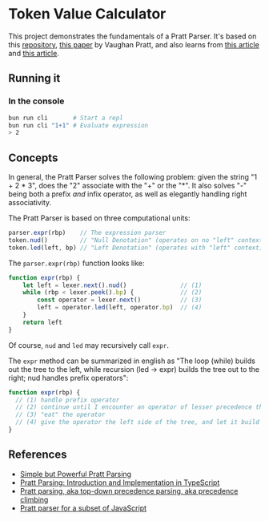# Token Value Calculator

This project demonstrates the fundamentals of a Pratt Parser. It's based on this [repository](https://github.com/jrop/pratt-calculator), [this paper](https://tdop.github.io/) by Vaughan Pratt, and also learns from [this article](http://javascript.crockford.com/tdop/tdop.html) and [this article](http://journal.stuffwithstuff.com/2011/03/19/pratt-parsers-expression-parsing-made-easy/).

## Running it

### In the console

``` sh
bun run cli       # Start a repl
bun run cli "1+1" # Evaluate expression
> 2
```

## Concepts

In general, the Pratt Parser solves the following problem: given the string "1 + 2 * 3", does the "2" associate with the "+" or the "&#42;".  It also solves "-" being both a prefix _and_ infix operator, as well as elegantly handling right associativity.

The Pratt Parser is based on three computational units:

```js
parser.expr(rbp)    // The expression parser
token.nud()         // "Null Denotation" (operates on no "left" context)
token.led(left, bp) // "Left Denotation" (operates with "left" context)
```

The `parser.expr(rbp)` function looks like:

```js
function expr(rbp) {
	let left = lexer.next().nud()               // (1)
	while (rbp < lexer.peek().bp) {             // (2)
		const operator = lexer.next()           // (3)
		left = operator.led(left, operator.bp)  // (4)
	}
	return left
}
```

Of course, `nud` and `led` may recursively call `expr`.

The `expr` method can be summarized in english as "The loop (while) builds out the tree to the left, while recursion (led -> expr) builds the tree out to the right; nud handles prefix operators":

```js
function expr(rbp) {
  // (1) handle prefix operator
  // (2) continue until I encounter an operator of lesser precedence than myself
  // (3) "eat" the operator
  // (4) give the operator the left side of the tree, and let it build the right side; this new tree is our new "left"
}
```

## References

- [Simple but Powerful Pratt Parsing](https://matklad.github.io/2020/04/13/simple-but-powerful-pratt-parsing.html)
- [Pratt Parsing: Introduction and Implementation in TypeScript](https://www.less-bug.com/en/posts/pratt-parsing-introduction-and-implementation-in-typescript/)
- [Pratt parsing, aka top-down precedence parsing, aka precedence climbing](https://eliasdorneles.com/til/posts/pratt-parsing-aka-top-down-precedence-parsing-aka-precedence-climbing/)
- [Pratt parser for a subset of JavaScript](https://leontrolski.github.io/pratt-example.html)
